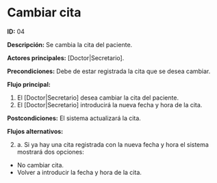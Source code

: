 # Cambiar cita
**ID:** 04

**Descripción:** Se cambia la cita del paciente.

**Actores principales:**  [Doctor|Secretario].

**Precondiciones:** Debe de estar registrada la cita que se desea cambiar.

**Flujo principal:**
  1. El [Doctor|Secretario] desea cambiar la cita del paciente.
  2. El [Doctor|Secretario] introducirá la nueva fecha y hora de la cita.
  
**Postcondiciones:** El sistema actualizará la cita.

**Flujos alternativos:**

2. a. Si ya hay una cita registrada con la nueva fecha y hora el sistema mostrará dos opciones:
* No cambiar cita.
* Volver a introducir la fecha y hora de la cita.
